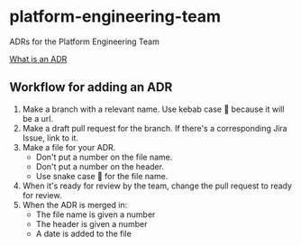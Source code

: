 # platform-engineering-team

ADRs for the Platform Engineering Team

[What is an ADR](https://adr.github.io/madr/)

## Workflow for adding an ADR

1. Make a branch with a relevant name. Use kebab case 🍢 because it will be a
 url.
1. Make a draft pull request for the branch. If there's a corresponding Jira
 Issue, link to it.
1. Make a file for your ADR.
    * Don't put a number on the file name.
    * Don't put a number on the header.
    * Use snake case 🐍 for the file name.
1. When it's ready for review by the team, change the pull request to ready for review.
1. When the ADR is merged in:
    * The file name is given a number
    * The header is given a number
    * A date is added to the file
